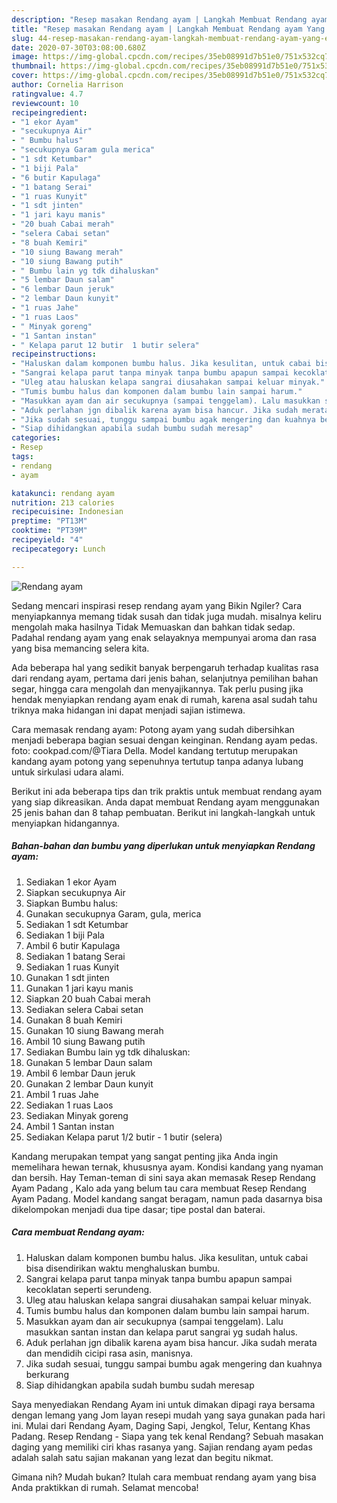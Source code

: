 ```yaml
---
description: "Resep masakan Rendang ayam | Langkah Membuat Rendang ayam Yang Enak dan Simpel"
title: "Resep masakan Rendang ayam | Langkah Membuat Rendang ayam Yang Enak dan Simpel"
slug: 44-resep-masakan-rendang-ayam-langkah-membuat-rendang-ayam-yang-enak-dan-simpel
date: 2020-07-30T03:08:00.680Z
image: https://img-global.cpcdn.com/recipes/35eb08991d7b51e0/751x532cq70/rendang-ayam-foto-resep-utama.jpg
thumbnail: https://img-global.cpcdn.com/recipes/35eb08991d7b51e0/751x532cq70/rendang-ayam-foto-resep-utama.jpg
cover: https://img-global.cpcdn.com/recipes/35eb08991d7b51e0/751x532cq70/rendang-ayam-foto-resep-utama.jpg
author: Cornelia Harrison
ratingvalue: 4.7
reviewcount: 10
recipeingredient:
- "1 ekor Ayam"
- "secukupnya Air"
- " Bumbu halus"
- "secukupnya Garam gula merica"
- "1 sdt Ketumbar"
- "1 biji Pala"
- "6 butir Kapulaga"
- "1 batang Serai"
- "1 ruas Kunyit"
- "1 sdt jinten"
- "1 jari kayu manis"
- "20 buah Cabai merah"
- "selera Cabai setan"
- "8 buah Kemiri"
- "10 siung Bawang merah"
- "10 siung Bawang putih"
- " Bumbu lain yg tdk dihaluskan"
- "5 lembar Daun salam"
- "6 lembar Daun jeruk"
- "2 lembar Daun kunyit"
- "1 ruas Jahe"
- "1 ruas Laos"
- " Minyak goreng"
- "1 Santan instan"
- " Kelapa parut 12 butir  1 butir selera"
recipeinstructions:
- "Haluskan dalam komponen bumbu halus. Jika kesulitan, untuk cabai bisa disendirikan waktu menghaluskan bumbu."
- "Sangrai kelapa parut tanpa minyak tanpa bumbu apapun sampai kecoklatan seperti serundeng."
- "Uleg atau haluskan kelapa sangrai diusahakan sampai keluar minyak."
- "Tumis bumbu halus dan komponen dalam bumbu lain sampai harum."
- "Masukkan ayam dan air secukupnya (sampai tenggelam). Lalu masukkan santan instan dan kelapa parut sangrai yg sudah halus."
- "Aduk perlahan jgn dibalik karena ayam bisa hancur. Jika sudah merata dan mendidih cicipi rasa asin, manisnya."
- "Jika sudah sesuai, tunggu sampai bumbu agak mengering dan kuahnya berkurang"
- "Siap dihidangkan apabila sudah bumbu sudah meresap"
categories:
- Resep
tags:
- rendang
- ayam

katakunci: rendang ayam 
nutrition: 213 calories
recipecuisine: Indonesian
preptime: "PT13M"
cooktime: "PT39M"
recipeyield: "4"
recipecategory: Lunch

---
```



![Rendang ayam](https://img-global.cpcdn.com/recipes/35eb08991d7b51e0/751x532cq70/rendang-ayam-foto-resep-utama.jpg)

Sedang mencari inspirasi resep rendang ayam yang Bikin Ngiler? Cara menyiapkannya memang tidak susah dan tidak juga mudah. misalnya keliru mengolah maka hasilnya Tidak Memuaskan dan bahkan tidak sedap. Padahal rendang ayam yang enak selayaknya mempunyai aroma dan rasa yang bisa memancing selera kita.

Ada beberapa hal yang sedikit banyak berpengaruh terhadap kualitas rasa dari rendang ayam, pertama dari jenis bahan, selanjutnya pemilihan bahan segar, hingga cara mengolah dan menyajikannya. Tak perlu pusing jika hendak menyiapkan rendang ayam enak di rumah, karena asal sudah tahu triknya maka hidangan ini dapat menjadi sajian istimewa.

Cara memasak rendang ayam: Potong ayam yang sudah dibersihkan menjadi beberapa bagian sesuai dengan keinginan. Rendang ayam pedas. foto: cookpad.com/@Tiara Della. Model kandang tertutup merupakan kandang ayam potong yang sepenuhnya tertutup tanpa adanya lubang untuk sirkulasi udara alami.


Berikut ini ada beberapa tips dan trik praktis untuk membuat rendang ayam yang siap dikreasikan. Anda dapat membuat Rendang ayam menggunakan 25 jenis bahan dan 8 tahap pembuatan. Berikut ini langkah-langkah untuk menyiapkan hidangannya.

<!--inarticleads1-->

##### Bahan-bahan dan bumbu yang diperlukan untuk menyiapkan Rendang ayam:

1. Sediakan 1 ekor Ayam
1. Siapkan secukupnya Air
1. Siapkan  Bumbu halus:
1. Gunakan secukupnya Garam, gula, merica
1. Sediakan 1 sdt Ketumbar
1. Sediakan 1 biji Pala
1. Ambil 6 butir Kapulaga
1. Sediakan 1 batang Serai
1. Sediakan 1 ruas Kunyit
1. Gunakan 1 sdt jinten
1. Gunakan 1 jari kayu manis
1. Siapkan 20 buah Cabai merah
1. Sediakan selera Cabai setan
1. Gunakan 8 buah Kemiri
1. Gunakan 10 siung Bawang merah
1. Ambil 10 siung Bawang putih
1. Sediakan  Bumbu lain yg tdk dihaluskan:
1. Gunakan 5 lembar Daun salam
1. Ambil 6 lembar Daun jeruk
1. Gunakan 2 lembar Daun kunyit
1. Ambil 1 ruas Jahe
1. Sediakan 1 ruas Laos
1. Sediakan  Minyak goreng
1. Ambil 1 Santan instan
1. Sediakan  Kelapa parut 1/2 butir - 1 butir (selera)


Kandang merupakan tempat yang sangat penting jika Anda ingin memelihara hewan ternak, khususnya ayam. Kondisi kandang yang nyaman dan bersih. Hay Teman-teman di sini saya akan memasak Resep Rendang Ayam Padang , Kalo ada yang belum tau cara membuat Resep Rendang Ayam Padang. Model kandang sangat beragam, namun pada dasarnya bisa dikelompokan menjadi dua tipe dasar; tipe postal dan baterai. 

<!--inarticleads2-->

##### Cara membuat Rendang ayam:

1. Haluskan dalam komponen bumbu halus. Jika kesulitan, untuk cabai bisa disendirikan waktu menghaluskan bumbu.
1. Sangrai kelapa parut tanpa minyak tanpa bumbu apapun sampai kecoklatan seperti serundeng.
1. Uleg atau haluskan kelapa sangrai diusahakan sampai keluar minyak.
1. Tumis bumbu halus dan komponen dalam bumbu lain sampai harum.
1. Masukkan ayam dan air secukupnya (sampai tenggelam). Lalu masukkan santan instan dan kelapa parut sangrai yg sudah halus.
1. Aduk perlahan jgn dibalik karena ayam bisa hancur. Jika sudah merata dan mendidih cicipi rasa asin, manisnya.
1. Jika sudah sesuai, tunggu sampai bumbu agak mengering dan kuahnya berkurang
1. Siap dihidangkan apabila sudah bumbu sudah meresap


Saya menyediakan Rendang Ayam ini untuk dimakan dipagi raya bersama dengan lemang yang Jom layan resepi mudah yang saya gunakan pada hari ini. Mulai dari Rendang Ayam, Daging Sapi, Jengkol, Telur, Kentang Khas Padang. Resep Rendang - Siapa yang tek kenal Rendang? Sebuah masakan daging yang memiliki ciri khas rasanya yang. Sajian rendang ayam pedas adalah salah satu sajian makanan yang lezat dan begitu nikmat. 

Gimana nih? Mudah bukan? Itulah cara membuat rendang ayam yang bisa Anda praktikkan di rumah. Selamat mencoba!
